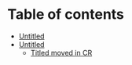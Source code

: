 # Table of contents

* [Untitled](README.md)
* [Untitled](untitled-1/README.md)
  * [Titled moved in CR](untitled-1/titled-moved-in-cr.md)

